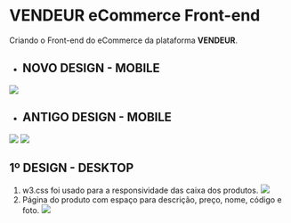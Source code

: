 # VENDEUR eCommerce Front-end
Criando o Front-end do eCommerce da plataforma **VENDEUR**.

 - ## **NOVO DESIGN - MOBILE**
![](https://imgur.com/To8Idsl.jpg)
 - ## ANTIGO DESIGN - MOBILE
![](https://imgur.com/nG6Bnji.jpg) ![](https://imgur.com/vyQySy7.jpg)

## 1º DESIGN - DESKTOP

 1. w3.css foi usado para a responsividade das caixa dos produtos.
![](https://imgur.com/a121T3a.jpg)
 2. Página do produto com espaço para descrição, preço, nome, código e foto.
 ![](https://imgur.com/nhK9Igg.jpg)
